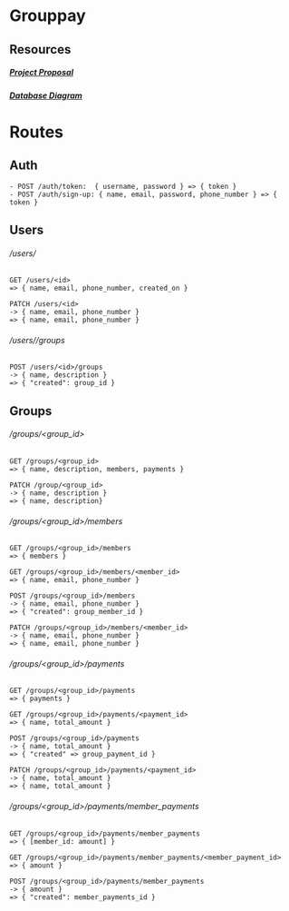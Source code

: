 # Grouppay
## Resources
##### [Project Proposal](https://docs.google.com/document/d/19wXtWJ9NHFtTfDz1IKj0VKmun3Juh7XLW_fb0V8K8dA/edit?usp=sharing)
##### [Database Diagram](https://i.ibb.co/XbYGdYk/groupypay-database-diagram.png)

# Routes  

## Auth
    - POST /auth/token:  { username, password } => { token }
    - POST /auth/sign-up: { name, email, password, phone_number } => { token }

## Users
###### /users/<id>

    GET /users/<id>
    => { name, email, phone_number, created_on }

    PATCH /users/<id> 
    -> { name, email, phone_number }
    => { name, email, phone_number }

###### /users/<id>/groups
    POST /users/<id>/groups
    -> { name, description } 
    => { "created": group_id }

## Groups
###### /groups/<group_id>

    GET /groups/<group_id>
    => { name, description, members, payments }

    PATCH /group/<group_id>
    -> { name, description } 
    => { name, description} 

###### /groups/<group_id>/members

    GET /groups/<group_id>/members
    => { members }

    GET /groups/<group_id>/members/<member_id>
    => { name, email, phone_number }

    POST /groups/<group_id>/members
    -> { name, email, phone_number } 
    => { "created": group_member_id }

    PATCH /groups/<group_id>/members/<member_id>
    -> { name, email, phone_number } 
    => { name, email, phone_number }

###### /groups/<group_id>/payments

    GET /groups/<group_id>/payments
    => { payments }

    GET /groups/<group_id>/payments/<payment_id>
    => { name, total_amount }

    POST /groups/<group_id>/payments
    -> { name, total_amount } 
    => { "created" => group_payment_id }

    PATCH /groups/<group_id>/payments/<payment_id>
    -> { name, total_amount }
    => { name, total_amount }

###### /groups/<group_id>/payments/member_payments

    GET /groups/<group_id>/payments/member_payments
    => { [member_id: amount] }

    GET /groups/<group_id>/payments/member_payments/<member_payment_id>
    => { amount }

    POST /groups/<group_id>/payments/member_payments
    -> { amount }
    => { "created": member_payments_id }
    